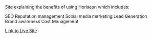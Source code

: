 Site explaining the benefits of using Horiseon which includes:

SEO
Reputation management
Social media marketing
Lead Generation
Brand awareness
Cost Management


[Link to Live Site ](https://yakattak.github.io/Horiseon/)